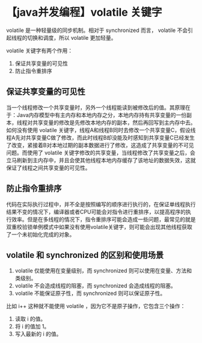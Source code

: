 # 【java并发编程】volatile 关键字
volatile 是一种轻量级的同步机制。相对于 synchronized 而言， volatile 不会引起线程的切换和调度，所以 volatile 更加轻量。

volatile 关键字有两个作用：
1. 保证共享变量的可见性
2. 防止指令重排序

## 保证共享变量的可见性
当一个线程修改一个共享变量时，另外一个线程能读到被修改后的值。其原理在于：Java内存模型中有主内存和本地内存之分，本地内存持有共享变量的一份副本，线程对共享变量的修改是先修改本地内存的副本，然后再回写到主内存中去。如何没有使用 volatile 关键字，线程A和线程B同时去修改一个共享变量C，假设线程A先对共享变量C做了修改，而此时线程B却没能及时感知到共享变量C已经发生了改变，紧接着B对本地过期的副本数据进行了修改，这造成了共享变量的不可见问题。而使用了 volatile 关键字修改的共享变量，当线程修改了共享变量之后，会立马刷新到主内存中，并且会使其他线程本地内存缓存了该地址的数据失效，这就保证了线程之间共享变量的可见性。

## 防止指令重排序
代码在实际执行过程中，并不全是按照编写的顺序进行执行的，在保证单线程执行结果不变的情况下，编译器或者CPU可能会对指令进行重排序，以提高程序的执行效率。但是在多线程的情况下，指令重排序可能会造成一些问题，最常见的就是双重校验锁单例模式中如果没有使用volatile关键字，则可能会出现其他线程获取了一个未初始化完成的对象。

## volatile 和 synchronized 的区别和使用场景
1. volatile 仅能使用在变量级别，而 synchronized 则可以使用在变量、方法和类级别。
2. volatile 不会造成线程的阻塞，而 synchronized 会造成线程的阻塞。
3. volatile 不能保证原子性，而 synchronized 则可以保证原子性。

比如 i++ 这种就不能使用 volatile ，因为它不是原子操作，它包含三个操作：
1. 读取 i 的值。
2. 将 i 的值加 1。
3. 写入最新的 i 的值。